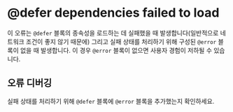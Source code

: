 # @defer dependencies failed to load

이 오류는 `@defer` 블록의 종속성을 로드하는 데 실패했을 때 발생합니다(일반적으로 네트워크 조건이 좋지 않기 때문에) 그리고 실패 상태를 처리하기 위해 구성된 `@error` 블록이 없을 때 발생합니다. 이 경우 `@error` 블록이 없으면 사용자 경험이 저하될 수 있습니다.

## 오류 디버깅
실패 상태를 처리하기 위해 `@defer` 블록에 `@error` 블록을 추가했는지 확인하세요.